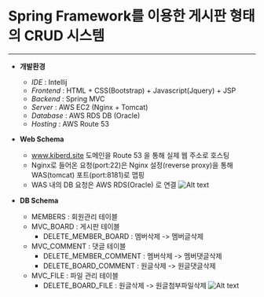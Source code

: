 # Spring Framework를 이용한 게시판 형태의 CRUD 시스템

***

* **개발환경** 
  - *IDE* : Intellij 
  - *Frontend* :  HTML + CSS(Bootstrap) + Javascript(Jquery) + JSP
  - *Backend* : Spring MVC
  - *Server* : AWS EC2 (Nginx + Tomcat)
  - *Database* : AWS RDS DB (Oracle)
  - *Hosting* : AWS Route 53
  
 
* **Web Schema** 

  - www.kiberd.site 도메인을 Route 53 을 통해 실제 웹 주소로 호스팅
  - Nginx로 들어온 요청(port:22)은 Nginx 설정(reverse proxy)을 통해 WAS(tomcat) 포트(port:8181)로 맵핑
  - WAS 내의 DB 요청은 AWS RDS(Oracle) 로 연결
![Alt text](http://kiberd.dothome.co.kr/portfolio/web.png)


* **DB Schema** 

  - MEMBERS : 회원관리 테이블 
  - MVC_BOARD : 게시판 테이블
    + DELETE_MEMBER_BOARD : 멤버삭제 -> 멤버글삭제
  - MVC_COMMENT : 댓글 테이블  
    + DELETE_MEMBER_COMMENT : 멤버삭제 -> 멤버댓글삭제 
    + DELETE_BOARD_COMMENT : 원글삭제 -> 원글댓글삭제
  - MVC_FILE : 파일 관리 테이블 
    + DELETE_BOARD_FILE : 원글삭제 -> 원글첨부파일삭제
![Alt text](http://kiberd.dothome.co.kr/portfolio/dbmodel.PNG)
